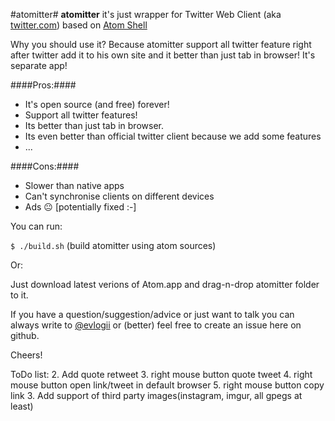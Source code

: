 
#atomitter#
**atomitter** it's just wrapper for Twitter Web Client (aka [twitter.com](https://twitter.com)) based on [Atom Shell](https://github.com/atom/atom-shell)

Why you should use it? Because atomitter support all twitter feature right after twitter add it to his own site and it better than just tab in browser! It's separate app!

####Pros:####

- It's open source (and free) forever!
- Support all twitter features!
- Its better than just tab in browser.
- Its even better than official twitter client because we add some features
- ...

####Cons:####

- Slower than native apps
- Can't synchronise clients on different devices
- Ads 😐 [potentially fixed :-]

You can run:

`$ ./build.sh` (build atomitter using atom sources)

Or:

Just download latest verions of Atom.app and drag-n-drop atomitter folder to it.

If you have a question/suggestion/advice or just want to talk you can always write to [@evlogii](https://twitter.com/evlogii) or (better) feel free to create an issue here on github.

Cheers!

ToDo list:
  2. Add quote retweet
  3. right mouse button quote tweet
  4. right mouse button open link/tweet in default browser
  5. right mouse button copy link
  3. Add support of third party images(instagram, imgur, all gpegs at least)